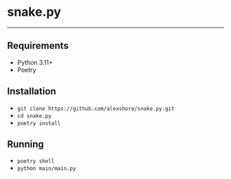 # snake.py

---

## Requirements

- Python 3.11+
- Poetry

## Installation

- `git clone https://github.com/alexshore/snake.py.git`
- `cd snake.py`
- `poetry install`

## Running

- `poetry shell`
- `python main/main.py`

